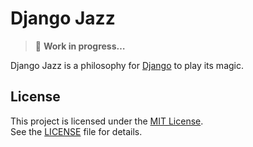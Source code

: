 # Django Jazz

> 🚧 **Work in progress…**

Django Jazz is a philosophy for [Django](https://www.djangoproject.com/) to play its magic.


## License

This project is licensed under the [MIT License](https://choosealicense.com/licenses/mit/).  
See the [LICENSE](./LICENSE) file for details.
